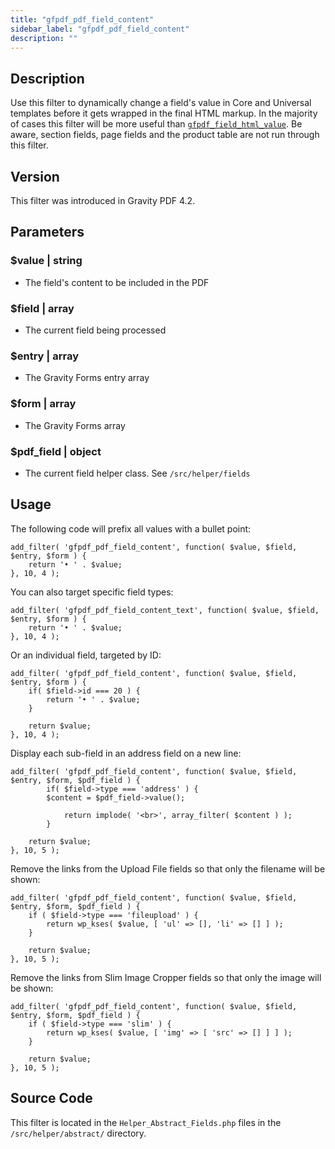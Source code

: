 ```yaml
---
title: "gfpdf_pdf_field_content"
sidebar_label: "gfpdf_pdf_field_content"
description: ""
---
```




## Description

Use this filter to dynamically change a field's value in Core and Universal templates before it gets wrapped in the final HTML markup. In the majority of cases this filter will be more useful than [`gfpdf_field_html_value`](gfpdf_field_html_value.md). Be aware, section fields, page fields and the product table are not run through this filter.

## Version

This filter was introduced in Gravity PDF 4.2.

## Parameters

### $value | string
*  The field's content to be included in the PDF

### $field | array
*  The current field being processed

### $entry | array
*  The Gravity Forms entry array

### $form | array
*  The Gravity Forms array

### $pdf_field | object
*  The current field helper class. See `/src/helper/fields`

## Usage

The following code will prefix all values with a bullet point:

```
add_filter( 'gfpdf_pdf_field_content', function( $value, $field, $entry, $form ) {
	return '• ' . $value;
}, 10, 4 );
```

You can also target specific field types:

```
add_filter( 'gfpdf_pdf_field_content_text', function( $value, $field, $entry, $form ) {
	return '• ' . $value;
}, 10, 4 );
```

Or an individual field, targeted by ID:

```
add_filter( 'gfpdf_pdf_field_content', function( $value, $field, $entry, $form ) {
	if( $field->id === 20 ) {
		return '• ' . $value;
	}

	return $value;
}, 10, 4 );
```

Display each sub-field in an address field on a new line:

```
add_filter( 'gfpdf_pdf_field_content', function( $value, $field, $entry, $form, $pdf_field ) {
        if( $field->type === 'address' ) {
	    $content = $pdf_field->value();

            return implode( '<br>', array_filter( $content ) );
        }

	return $value;
}, 10, 5 );
```

Remove the links from the Upload File fields so that only the filename will be shown:

```
add_filter( 'gfpdf_pdf_field_content', function( $value, $field, $entry, $form, $pdf_field ) {
	if ( $field->type === 'fileupload' ) {
		return wp_kses( $value, [ 'ul' => [], 'li' => [] ] );
	}

	return $value;
}, 10, 5 );
```

Remove the links from Slim Image Cropper fields so that only the image will be shown:

```
add_filter( 'gfpdf_pdf_field_content', function( $value, $field, $entry, $form, $pdf_field ) {
	if ( $field->type === 'slim' ) {
		return wp_kses( $value, [ 'img' => [ 'src' => [] ] ] );
	}

	return $value;
}, 10, 5 );
```

## Source Code

This filter is located in the `Helper_Abstract_Fields.php` files in the `/src/helper/abstract/` directory.